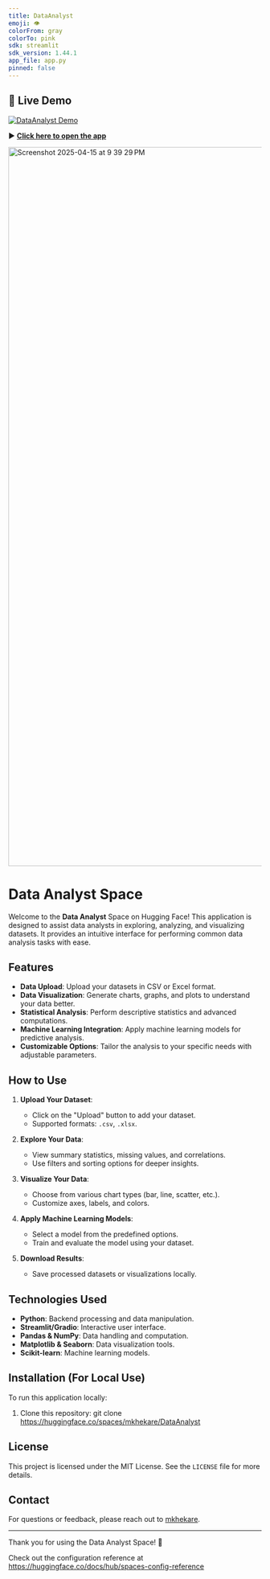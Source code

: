 ```yaml
---
title: DataAnalyst
emoji: 👁
colorFrom: gray
colorTo: pink
sdk: streamlit
sdk_version: 1.44.1
app_file: app.py
pinned: false
---
```

## 🚀 Live Demo
[![DataAnalyst Demo](https://img.shields.io/badge/🔗_Live_Demo-Hugging_Face_Spaces-FF4B4B?style=for-the-badge)](https://huggingface.co/spaces/mkhekare/DataAnalyst)

▶️ **[Click here to open the app](https://huggingface.co/spaces/mkhekare/DataAnalyst)**

<img width="1431" alt="Screenshot 2025-04-15 at 9 39 29 PM" src="https://github.com/user-attachments/assets/18a210a7-424f-4aa1-a714-e21837d2f9b3" />


# Data Analyst Space

Welcome to the **Data Analyst** Space on Hugging Face! This application is designed to assist data analysts in exploring, analyzing, and visualizing datasets. It provides an intuitive interface for performing common data analysis tasks with ease.

## Features

- **Data Upload**: Upload your datasets in CSV or Excel format.
- **Data Visualization**: Generate charts, graphs, and plots to understand your data better.
- **Statistical Analysis**: Perform descriptive statistics and advanced computations.
- **Machine Learning Integration**: Apply machine learning models for predictive analysis.
- **Customizable Options**: Tailor the analysis to your specific needs with adjustable parameters.

## How to Use

1. **Upload Your Dataset**:
   - Click on the "Upload" button to add your dataset.
   - Supported formats: `.csv`, `.xlsx`.

2. **Explore Your Data**:
   - View summary statistics, missing values, and correlations.
   - Use filters and sorting options for deeper insights.

3. **Visualize Your Data**:
   - Choose from various chart types (bar, line, scatter, etc.).
   - Customize axes, labels, and colors.

4. **Apply Machine Learning Models**:
   - Select a model from the predefined options.
   - Train and evaluate the model using your dataset.

5. **Download Results**:
   - Save processed datasets or visualizations locally.

## Technologies Used

- **Python**: Backend processing and data manipulation.
- **Streamlit/Gradio**: Interactive user interface.
- **Pandas & NumPy**: Data handling and computation.
- **Matplotlib & Seaborn**: Data visualization tools.
- **Scikit-learn**: Machine learning models.

## Installation (For Local Use)

To run this application locally:

1. Clone this repository: git clone https://huggingface.co/spaces/mkhekare/DataAnalyst


## License

This project is licensed under the MIT License. See the `LICENSE` file for more details.

## Contact

For questions or feedback, please reach out to [mkhekare](https://huggingface.co/mkhekare).

---

Thank you for using the Data Analyst Space! 🚀


Check out the configuration reference at https://huggingface.co/docs/hub/spaces-config-reference

